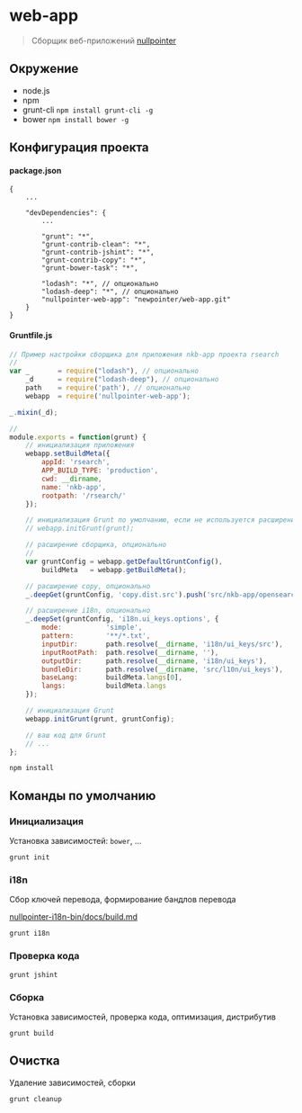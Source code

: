 # web-app

> Сборщик веб-приложений [nullpointer](http://null-pointer.ru/)

## Окружение

* node.js
* npm
* grunt-cli `npm install grunt-cli -g`
* bower `npm install bower -g`

## Конфигурация проекта

#### package.json

```
{
    ...

    "devDependencies": {
        ...

        "grunt": "*",
        "grunt-contrib-clean": "*",
        "grunt-contrib-jshint": "*",
        "grunt-contrib-copy": "*",
        "grunt-bower-task": "*",

        "lodash": "*", // опционально
        "lodash-deep": "*", // опционально
        "nullpointer-web-app": "newpointer/web-app.git"
    }
}
```

#### Gruntfile.js

```javascript
// Пример настройки сборщика для приложения nkb-app проекта rsearch
//
var _       = require("lodash"), // опционально
    _d      = require("lodash-deep"), // опционально
    path    = require('path'), // опционально
    webapp  = require('nullpointer-web-app');

_.mixin(_d);

//
module.exports = function(grunt) {
    // инициализация приложения
    webapp.setBuildMeta({
        appId: 'rsearch',
        APP_BUILD_TYPE: 'production',
        cwd: __dirname,
        name: 'nkb-app',
        rootpath: '/rsearch/'
    });

    // инициализация Grunt по умолчанию, если не используется расширение сборщика
    // webapp.initGrunt(grunt);

    // расширение сборщика, опционально
    //
    var gruntConfig = webapp.getDefaultGruntConfig(),
        buildMeta   = webapp.getBuildMeta();

    // расширение copy, опционально
    _.deepGet(gruntConfig, 'copy.dist.src').push('src/nkb-app/opensearch.xml');

    // расширение i18n, опционально
    _.deepSet(gruntConfig, 'i18n.ui_keys.options', {
        mode:           'simple',
        pattern:        '**/*.txt',
        inputDir:       path.resolve(__dirname, 'i18n/ui_keys/src'),
        inputRootPath:  path.resolve(__dirname, ''),
        outputDir:      path.resolve(__dirname, 'i18n/ui_keys'),
        bundleDir:      path.resolve(__dirname, 'src/l10n/ui_keys'),
        baseLang:       buildMeta.langs[0],
        langs:          buildMeta.langs
    });

    // инициализация Grunt
    webapp.initGrunt(grunt, gruntConfig);

    // ваш код для Grunt
    // ...
};
```

```
npm install
```

## Команды по умолчанию

### Инициализация

Установка зависимостей: `bower`, ...

    grunt init


### i18n

Сбор ключей перевода, формирование бандлов перевода

[nullpointer-i18n-bin/docs/build.md](https://github.com/newpointer/i18n-bin/blob/master/docs/build.md)

    grunt i18n


### Проверка кода

    grunt jshint


### Сборка

Установка зависимостей, проверка кода, оптимизация, дистрибутив

    grunt build


## Очистка

Удаление зависимостей, сборки

    grunt cleanup
